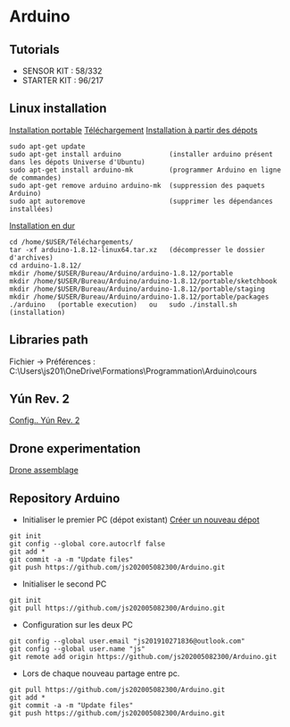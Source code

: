 # Arduino

## Tutorials
+ SENSOR KIT : 58/332
+ STARTER KIT : 96/217

## Linux installation
[Installation portable](https://www.arduino.cc/en/Guide/PortableIDE)
[Téléchargement](https://www.arduino.cc/en/Main/Software)
[Installation à partir des dépots](https://doc.ubuntu-fr.org/arduino)
```
sudo apt-get update
sudo apt-get install arduino            (installer arduino présent dans les dépots Universe d'Ubuntu)
sudo apt-get install arduino-mk         (programmer Arduino en ligne de commandes)
sudo apt-get remove arduino arduino-mk  (suppression des paquets Arduino)
sudo apt autoremove                     (supprimer les dépendances installées)
```
[Installation en dur](https://vitux.com/how-to-install-arduino-ide-on-ubuntu/)
```
cd /home/$USER/Téléchargements/
tar -xf arduino-1.8.12-linux64.tar.xz   (décompresser le dossier d'archives)
cd arduino-1.8.12/
mkdir /home/$USER/Bureau/Arduino/arduino-1.8.12/portable
mkdir /home/$USER/Bureau/Arduino/arduino-1.8.12/portable/sketchbook
mkdir /home/$USER/Bureau/Arduino/arduino-1.8.12/portable/staging
mkdir /home/$USER/Bureau/Arduino/arduino-1.8.12/portable/packages
./arduino   (portable execution)   ou   sudo ./install.sh   (installation)
```

## Libraries path
Fichier -> Préférences : 
C:\Users\js201\OneDrive\Formations\Programmation\Arduino\cours

## Yún Rev. 2
[Config.. Yún Rev. 2](https://www.arduino.cc/en/Guide/ArduinoYunRev2#toc22)

## Drone experimentation
[Drone assemblage](https://www.robotshop.com/community/blog/show/comment-fabriquer-un-droneuav-lecon-5-assemblage)

## Repository Arduino
+ Initialiser le premier PC (dépot existant)
[Créer un nouveau dépot](https://github.com/new)
```
git init
git config --global core.autocrlf false
git add *
git commit -a -m "Update files"
git push https://github.com/js202005082300/Arduino.git
```
+ Initialiser le second PC
```
git init
git pull https://github.com/js202005082300/Arduino.git
```
+ Configuration sur les deux PC
```
git config --global user.email "js201910271836@outlook.com"
git config --global user.name "js"
git remote add origin https://github.com/js202005082300/Arduino.git
```
+ Lors de chaque nouveau partage entre pc.
```
git pull https://github.com/js202005082300/Arduino.git
git add *
git commit -a -m "Update files"
git push https://github.com/js202005082300/Arduino.git
```

